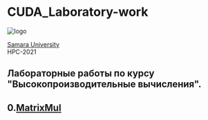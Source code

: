 # CUDA_Laboratory-work 
![logo](https://ssau.ru/pagefiles/of_docs/Firm%20blocks_left-gorizont_naimenovanie_Rus.png)

[Samara University](https://ssau.ru/) <br/>
HPC-2021
## Лабораторные работы по курсу "Высокопроизводительные вычисления".

## 0.[MatrixMul](https://github.com/Dark-MonkGI/Laboratory-work/blob/2acabac21aadec821bd6a56c421fa41be8692b89/0.%20MatrixMul/HPC_matrix_multi_GPU_ILia_Gr.ipynb)




 
